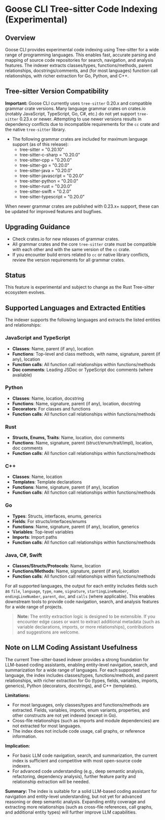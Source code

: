 
# Goose CLI Tree-sitter Code Indexing (Experimental)

## Overview

Goose CLI provides experimental code indexing using Tree-sitter for a wide range of programming languages. This enables fast, accurate parsing and mapping of source code repositories for search, navigation, and analysis features. The indexer extracts classes/types, functions/methods, parent relationships, docstrings/comments, and (for most languages) function call relationships, with richer extraction for Go, Python, and C++.

## Tree-sitter Version Compatibility



**Important:** Goose CLI currently uses `tree-sitter` 0.20.x and compatible grammar crate versions. Many language grammar crates on crates.io (notably JavaScript, TypeScript, Go, C#, etc.) do not yet support `tree-sitter` 0.23.x or newer. Attempting to use newer versions results in dependency conflicts due to incompatible requirements for the `cc` crate and the native `tree-sitter` library.

- The following grammar crates are included for maximum language support (as of this release):
  - tree-sitter = "0.20.10"
  - tree-sitter-c-sharp = "0.20.0"
  - tree-sitter-cpp = "0.20.0"
  - tree-sitter-go = "0.20.0"
  - tree-sitter-java = "0.20.0"
  - tree-sitter-javascript = "0.20.0"
  - tree-sitter-python = "0.20.0"
  - tree-sitter-rust = "0.20.0"
  - tree-sitter-swift = "0.2.0"
  - tree-sitter-typescript = "0.20.0"

When newer grammar crates are published with 0.23.x+ support, these can be updated for improved features and bugfixes.

## Upgrading Guidance

- Check crates.io for new releases of grammar crates.
- All grammar crates and the core `tree-sitter` crate must be compatible with each other and with the same version of the `cc` crate.
- If you encounter build errors related to `cc` or native library conflicts, review the version requirements for all grammar crates.

## Status

This feature is experimental and subject to change as the Rust Tree-sitter ecosystem evolves.


## Supported Languages and Extracted Entities

The indexer supports the following languages and extracts the listed entities and relationships:

### JavaScript and TypeScript
- **Classes**: Name, parent (if any), location
- **Functions**: Top-level and class methods, with name, signature, parent (if any), location
- **Function calls**: All function call relationships within functions/methods
- **Doc comments**: Leading JSDoc or TypeScript doc comments (where available)

### Python
- **Classes**: Name, location, docstring
- **Functions**: Name, signature, parent (if any), location, docstring
- **Decorators**: For classes and functions
- **Function calls**: All function call relationships within functions/methods

### Rust
- **Structs, Enums, Traits**: Name, location, doc comments
- **Functions**: Name, signature, parent (struct/enum/trait/impl), location, doc comments
- **Function calls**: All function call relationships within functions/methods

### C++
- **Classes**: Name, location
- **Templates**: Template declarations
- **Functions**: Name, signature, parent (if any), location
- **Function calls**: All function call relationships within functions/methods

### Go
- **Types**: Structs, interfaces, enums, generics
- **Fields**: For structs/interfaces/enums
- **Functions**: Name, signature, parent (if any), location, generics
- **Variables**: Top-level variables
- **Imports**: Import paths
- **Function calls**: All function call relationships within functions/methods

### Java, C#, Swift
- **Classes/Structs/Protocols**: Name, location
- **Functions/Methods**: Name, signature, parent (if any), location
- **Function calls**: All function call relationships within functions/methods

For all supported languages, the output for each entity includes fields such as `file`, `language`, `type`, `name`, `signature`, `startingLineNumber`, `endingLineNumber`, `parent`, `doc`, and `calls` (where applicable). This enables downstream tools to provide code navigation, search, and analysis features for a wide range of projects.

> **Note:** The entity extraction logic is designed to be extensible. If you encounter edge cases or want to extract additional metadata (such as variable declarations, imports, or more relationships), contributions and suggestions are welcome.

## Note on LLM Coding Assistant Usefulness

The current Tree-sitter-based indexer provides a strong foundation for LLM-based coding assistants, enabling entity-level navigation, search, and summarization for a wide range of languages. For each supported language, the index includes classes/types, functions/methods, and parent relationships, with richer extraction for Go (types, fields, variables, imports, generics), Python (decorators, docstrings), and C++ (templates).


**Limitations:**
- For most languages, only classes/types and functions/methods are extracted. Fields, variables, imports, enum variants, properties, and other constructs are not yet indexed (except in Go).
- Cross-file relationships (such as imports and module dependencies) are not extracted for most languages.
- The index does not include code usage, call graphs, or reference information.

**Implication:**
- For basic LLM code navigation, search, and summarization, the current index is sufficient and competitive with most open-source code indexers.
- For advanced code understanding (e.g., deep semantic analysis, refactoring, dependency analysis), further feature parity and relationship extraction will be needed.

**Summary:**
The index is suitable for a solid LLM-based coding assistant for navigation and entity-level understanding, but not yet for advanced reasoning or deep semantic analysis. Expanding entity coverage and extracting more relationships (such as cross-file references, call graphs, and additional entity types) will further improve LLM capabilities.
